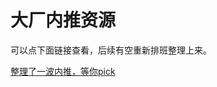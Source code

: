 # 大厂内推资源

可以点下面链接查看，后续有空重新排班整理上来。

[整理了一波内推，等你pick](https://mp.weixin.qq.com/s/FAE_XDQZM3M_XWDOSNV6eg)

